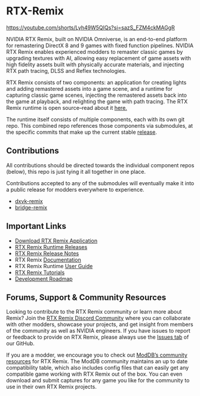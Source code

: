 # RTX-Remix
https://youtube.com/shorts/Lyh49W5QIQs?si=sazS_FZM4ckMAGgR

NVIDIA RTX Remix, built on NVIDIA Omniverse, is an end-to-end platform for remastering DirectX 8 and 9 games with fixed function pipelines. NVIDIA RTX Remix enables experienced modders to remaster classic games by upgrading textures with AI, allowing easy replacement of game assets with high fidelity assets built with physically accurate materials, and injecting RTX path tracing, DLSS and Reflex technologies.

RTX Remix consists of two components: an application for creating lights and adding remastered assets into a game scene, and a runtime for capturing classic game scenes, injecting the remastered assets back into the game at playback, and relighting the game with path tracing. The RTX Remix runtime is open source–read about it [here.](https://www.nvidia.com/en-us/geforce/news/rtx-remix-runtime-open-source-download/#:~:text=The%20RTX%20Remix%20runtime%20is,modded%20game%20assets%20at%20runtime.)

The runtime itself consists of multiple components, each with its own git repo. This combined repo references those components via submodules, at the specific commits that make up the current stable [release](https://github.com/NVIDIAGameWorks/rtx-remix/releases).


## Contributions

All contributions should be directed towards the individual component repos (below), this repo is just tying it all together in one place.

Contributions accepted to any of the submodules will eventually make it into a public release for modders everywhere to experience.

* [dxvk-remix](https://github.com/NVIDIAGameWorks/dxvk-remix/)
* [bridge-remix](https://github.com/NVIDIAGameWorks/bridge-remix/)

## Important Links

* [Download RTX Remix Application](https://www.nvidia.com/en-us/geforce/rtx-remix/)
* [RTX Remix Runtime Releases](https://github.com/NVIDIAGameWorks/rtx-remix/releases)
* [RTX Remix Release Notes](https://docs.omniverse.nvidia.com/kit/docs/rtx_remix/latest/docs/remix-releasenotes.html)
* RTX Remix [Documentation](https://docs.omniverse.nvidia.com/kit/docs/rtx_remix/latest/)
* RTX Remix Runtime [User Guide](https://github.com/NVIDIAGameWorks/rtx-remix/wiki/runtime-user-guide)
* [RTX Remix Tutorials](https://www.youtube.com/playlist?list=PL4w6jm6S2lzvgJ97T1_VbLGBR_l6zzOUm)
* [Development Roadmap](https://github.com/NVIDIAGameWorks/rtx-remix/wiki/roadmap)


## Forums, Support & Community Resources

Looking to contribute to the RTX Remix community or learn more about Remix? Join the [RTX Remix Discord Community](https://discord.gg/j6sh7JD3v9) where you can collaborate with other modders, showcase your projects, and get insight from members of the community as well as NVIDIA engineers. If you have issues to report or feedback to provide on RTX Remix, please always use the [Issues tab](https://github.com/NVIDIAGameWorks/rtx-remix/issues) of our GitHub.

If you are a modder, we encourage you to check out [ModDB’s community resources](https://www.moddb.com/rtx/) for RTX Remix. The ModDB community maintains an up to date compatibility table, which also includes config files that can easily get any compatible game working with RTX Remix out of the box. You can even download and submit captures for any game you like for the community to use in their own RTX Remix projects.

